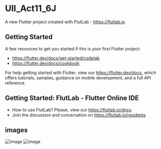 # UII_Act11_6J

A new Flutter project created with FlutLab - https://flutlab.io

## Getting Started

A few resources to get you started if this is your first Flutter project:

- https://flutter.dev/docs/get-started/codelab
- https://flutter.dev/docs/cookbook

For help getting started with Flutter, view our
https://flutter.dev/docs, which offers tutorials,
samples, guidance on mobile development, and a full API reference.

## Getting Started: FlutLab - Flutter Online IDE

- How to use FlutLab? Please, view our https://flutlab.io/docs
- Join the discussion and conversation on https://flutlab.io/residents

## images
![image](https://github.com/DAArellanoGamon/UII_Act11_6J/assets/143548308/19c405ed-af21-48f0-b135-05ca967c39c9)
![image](https://github.com/DAArellanoGamon/UII_Act11_6J/assets/143548308/a6f56b20-56eb-48d2-8ef3-8a6fb0778c61)
